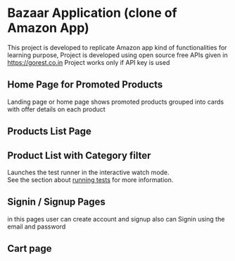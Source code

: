 # Bazaar Application (clone of Amazon App)

This project is developed to replicate Amazon app kind of functionalities for learning purpose,
Project is developed using open source free APIs given in https://gorest.co.in
Project works only if API key is used

## Home Page for Promoted Products

Landing page or home page shows promoted products grouped into cards with offer details on each product

## Products List Page



## Product List with Category filter

Launches the test runner in the interactive watch mode.\
See the section about [running tests](https://facebook.github.io/create-react-app/docs/running-tests) for more information.

## Signin / Signup Pages

in this pages user can create account and signup
also can Signin using the email and password

## Cart page
